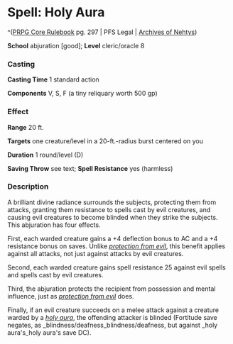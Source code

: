 # Spell: Holy Aura

^([PRPG Core Rulebook][ss-holy-aura] pg. 297 | PFS Legal | [Archives of Nehtys][sn-holy-aura])

**School** abjuration [good]; **Level** cleric/oracle 8

### Casting

**Casting Time** 1 standard action  

**Components** V, S, F (a tiny reliquary worth 500 gp)

### Effect

**Range** 20 ft.  

**Targets** one creature/level in a 20-ft.-radius burst centered on you  

**Duration** 1 round/level (D)  

**Saving Throw** see text; **Spell Resistance** yes (harmless)

### Description

A brilliant divine radiance surrounds the subjects, protecting them from attacks, granting them resistance to spells cast by evil creatures, and causing evil creatures to become blinded when they strike the subjects. This abjuration has four effects.  

First, each warded creature gains a +4 deflection bonus to AC and a +4 resistance bonus on saves. Unlike _[protection from evil]_, this benefit applies against all attacks, not just against attacks by evil creatures.  

Second, each warded creature gains spell resistance 25 against evil spells and spells cast by evil creatures.  

Third, the abjuration protects the recipient from possession and mental influence, just as _[protection from evil]_ does.  

Finally, if an evil creature succeeds on a melee attack against a creature warded by a _[holy aura]_, the offending attacker is blinded (Fortitude save negates, as _blindness/deafness_blindness/deafness, but against _holy aura's_holy aura's save DC).

[ss-holy-aura]: http://paizo.com/pathfinderRPG/v57
[sn-holy-aura]: http://www.archivesofnethys.com/SpellDisplay.aspx?ItemName=Holy%20Aura
[protection from evil]: http://www.archivesofnethys.com/SpellDisplay.aspx?ItemName=protection%20from%20evil
[holy aura]: http://www.archivesofnethys.com/SpellDisplay.aspx?ItemName=holy%20aura